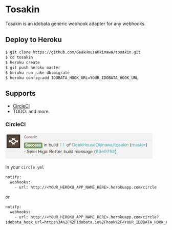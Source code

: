 Tosakin
====

Tosakin is an idobata generic webhook adapter for any webhooks.

## Deploy to Heroku
```
$ git clone https://github.com/GeekHouseOkinawa/tosakin.git
$ cd tosakin
$ heroku create
$ git push heroku master
$ heroku run rake db:migrate
$ heroku config:add IDOBATA_HOOK_URL=YOUR_IDOBATA_HOOK_URL
```

## Supports
- [CircleCI](https://circleci.com/)
- TODO: and more.

### CircleCI
![image](doc/circleci.png)

In your `circle.yml`

```
notify:
  webhooks:
    - url: http://<YOUR_HEROKU_APP_NAME_HERE>.herokuapp.com/circle
```

or

```
notify:
  webhooks:
    - url: http://<YOUR_HEROKU_APP_NAME_HERE>.herokuapp.com/circle?idobata_hook_url=https%3A%2F%2Fidobata.io%2Fhook%2F<YOUR_IDOBATA_HOOK_API_TOKEN_HERE>
```
